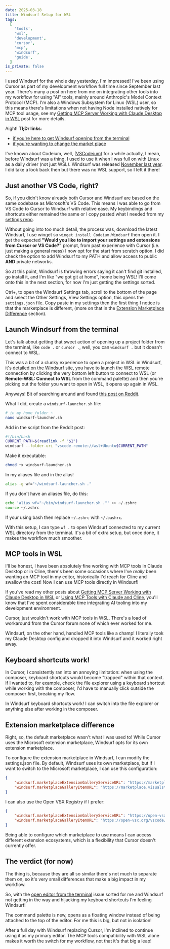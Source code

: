 ```yaml
---
date: 2025-03-18
title: Windsurf Setup for WSL
tags:
  [
    'tools',
    'wsl',
    'development',
    'cursor',
    'mcp',
    'windsurf',
    'guide',
  ]
is_private: false
---
```


I used Windsurf for the whole day yesterday, I'm impressed! I've been
using Cursor as part of my development workflow full time since
September last year. There's many a post on here from me on
integrating other tools into my workflow for using "AI" tools, mainly
around Anthropic's Model Context Protocol (MCP). I'm also a Windows
Subsystem for Linux (WSL) user, so this means there's limitations when
not having Node installed natively for MCP tool usage, see my
[Getting MCP Server Working with Claude Desktop in WSL](https://scottspence.com/posts/getting-mcp-server-working-with-claude-desktop-in-wsl)
post for more details.

Aight! **Tl;Dr links**:

- [if you're here to get Windsurf opening from the terminal](#launch-windsurf-from-the-terminal)
- [if you're wanting to change the market place](#extension-marketplace-difference)

I've known about Codeium, well, ([VSCodeium](https://vscodium.com))
for a while actually, I mean, before Windsurf was a thing, I used to
use it when I was full on with Linux as a daily driver (not just WSL).
Windsurf was released
[November last year](https://codeium.com/blog/windsurf-launch). I did
take a look back then but there was no WSL support, so I left it
there!

## Just another VS Code, right?

So, if you didn't know already both Cursor and Windsurf are based on
the same codebase as Microsoft's VS Code. This means I was able to go
from VS Code to Cursor to Windsurf with relative ease. My keybindings
and shortcuts either remained the same or I copy pasted what I needed
from my [settings repo](https://github.com/spences10/settings).

Without going into too much detail, the process was, download the
latest Windsurf, I use winget so `winget install Codeium.Windsurf`
then open it. I get the expected **"Would you like to import your
settings and extensions from Cursor or VS Code?"** prompt, from past
experience with Cursor (i.e. just making a general mess) I now opt for
the start from scratch option. I did check the option to add Windsurf
to my PATH and allow access to public **AND** private networks.

So at this point, Windsurf is throwing errors saying it can't find git
installed, go install it, and I'm like "we got git at home", home
being WSL! I'll come onto this in the next section, for now I'm just
getting the settings sorted.

Ctrl+, to open the Windsurf Settings tab, scroll to the bottom of the
page and select the Other Settings, View Settings option, this opens
the `settings.json` file. Copy paste in my settings then the first
thing I notice is that the marketplace is different, (more on that in
the
[Extension Marketplace Difference](#extension-marketplace-difference)
section).

## Launch Windsurf from the terminal

Let's talk about getting that sweet action of opening up a project
folder from the terminal, like `code .` or `cursor .`, well, you can
`windsurf .` but it doesn't connect to WSL.

This was a bit of a clunky experience to open a project in WSL in
Windsurf,
[it's detailed on the Windsurf site](https://docs.codeium.com/windsurf/advanced#wsl-beta),
you have to launch the WSL remote connection by clicking the very
bottom left button to connect to WSL (or **Remote-WSL: Connect to
WSL** from the command palette) and then you're picking out the folder
you want to open in WSL, it opens up again in WSL.

Anyways! Bit of searching around and found
[this post on Reddit](https://www.reddit.com/r/Codeium/comments/1jbz4j3/i_figured_out_how_to_open_a_wsl_folder_from_the).

What I did, create a `windsurf-launcher.sh` file:

```bash
# in my home folder ~
nano windsurf-launcher.sh
```

Add in the script from the Reddit post:

<!-- cspell:ignore readlink -->

```bash
#!/bin/bash
CURRENT_PATH=$(readlink -f "$1")
windsurf --folder-uri "vscode-remote://wsl+Ubuntu$CURRENT_PATH"
```

Make it executable:

```bash
chmod +x windsurf-launcher.sh
```

In my aliases file and in the alias!

```bash
alias -g wf="~/windsurf-launcher.sh ."
```

If you don't have an aliases file, do this:

```bash
echo 'alias wf="~/bin/windsurf-launcher.sh ."' >> ~/.zshrc
source ~/.zshrc
```

If your using bash then replace `~/.zshrc` with `~/.bashrc`.

With this setup, I can type `wf .` to open Windsurf connected to my
current WSL directory from the terminal. It's a bit of extra setup,
but once done, it makes the workflow much smoother.

## MCP tools in WSL

I'll be honest, I have been absolutely fine working with MCP tools in
Claude Desktop or in Cline, there's been some occasions where I've
_really_ been wanting an MCP tool in my editor, historically I'd reach
for Cline and swallow the cost! Now I can use MCP tools directly in
Windsurf!

If you've read my other posts about
[Getting MCP Server Working with Claude Desktop in WSL](https://scottspence.com/posts/getting-mcp-server-working-with-claude-desktop-in-wsl)
or
[Using MCP Tools with Claude and Cline](https://scottspence.com/posts/using-mcp-tools-with-claude-and-cline),
you'll know that I've spent considerable time integrating AI tooling
into my development environment.

Cursor, just wouldn't work with MCP tools in WSL. There's a load of
workaround from the Cursor forum none of which ever worked for me.

Windsurf, on the other hand, handled MCP tools like a champ! I
literally took my Claude Desktop config and dropped it into Windsurf
and it worked right away.

## Keyboard shortcuts work!

In Cursor, I consistently ran into an annoying limitation: when using
the composer, keyboard shortcuts would become "trapped" within that
context. If I wanted to, for example, check the file explorer using a
keyboard shortcut while working with the composer, I'd have to
manually click outside the composer first, breaking my flow.

In Windsurf keyboard shortcuts work! I can switch into the file
explorer or anything else after working in the composer.

## Extension marketplace difference

Right, so, the default marketplace wasn't what I was used to! While
Cursor uses the Microsoft extension marketplace, Windsurf opts for its
own extension marketplace.

To configure the extension marketplace in Windsurf, I can modify the
settings.json file. By default, Windsurf uses its own marketplace, but
if I want to switch to the Microsoft marketplace, I can use this
configuration:

```json
{
	"windsurf.marketplaceExtensionGalleryServiceURL": "https://marketplace.visualstudio.com/_apis/public/gallery",
	"windsurf.marketplaceGalleryItemURL": "https://marketplace.visualstudio.com/item"
}
```

I can also use the Open VSX Registry if I prefer:

```json
{
	"windsurf.marketplaceExtensionGalleryServiceURL": "https://open-vsx.org/vscode/gallery",
	"windsurf.marketplaceGalleryItemURL": "https://open-vsx.org/vscode/item"
}
```

Being able to configure which marketplace to use means I can access
different extension ecosystems, which is a flexibility that Cursor
doesn't currently offer.

## The verdict (for now)

The thing is, because they are all so similar there's not much to
separate them on, so it's very small differences that make a big
impact in my workflow.

So, with the
[open editor from the terminal](#launch-windsurf-from-the-terminal)
issue sorted for me and Windsurf not getting in the way and hijacking
my keyboard shortcuts I'm feeling Windsurf!

The command palette is new, opens as a floating window instead of
being attached to the top of the editor. For me this is big, but not
in isolation!

After a full day with Windsurf replacing Cursor, I'm inclined to
continue using it as my primary editor. The MCP tools compatibility
with WSL alone makes it worth the switch for my workflow, not that
it's that big a leap!
